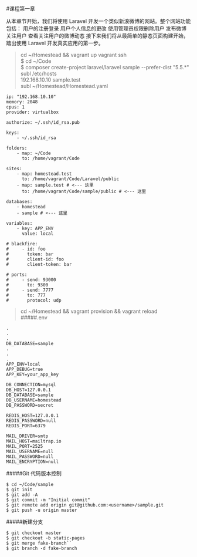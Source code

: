 #课程第一章

从本章节开始，我们将使用 Laravel 开发一个类似新浪微博的网站。整个网站功能包括：
用户的注册登录
用户个人信息的更改
使用管理员权限删除用户
发布微博
关注用户
查看关注用户的微博动态
接下来我们将从最简单的静态页面构建开始，踏出使用 Laravel 开发真实应用的第一步。
> cd ~/Homestead && vagrant up
> vagrant ssh  
$ cd ~/Code  
$ composer create-project laravel/laravel sample --prefer-dist "5.5.*"
> subl /etc/hosts  
> 192.168.10.10   sample.test  
> subl ~/Homestead/Homestead.yaml  
````
ip: "192.168.10.10"
memory: 2048
cpus: 1
provider: virtualbox

authorize: ~/.ssh/id_rsa.pub

keys:
    - ~/.ssh/id_rsa

folders:
    - map: ~/Code
      to: /home/vagrant/Code

sites:
    - map: homestead.test
      to: /home/vagrant/Code/Laravel/public
    - map: sample.test # <--- 这里
      to: /home/vagrant/Code/sample/public # <--- 这里

databases:
    - homestead
    - sample # <--- 这里

variables:
    - key: APP_ENV
      value: local

# blackfire:
#     - id: foo
#       token: bar
#       client-id: foo
#       client-token: bar

# ports:
#     - send: 93000
#       to: 9300
#     - send: 7777
#       to: 777
#       protocol: udp  
````
> cd ~/Homestead && vagrant provision && vagrant reload  
#####.env
```
.
.
.
DB_DATABASE=sample
.
.
.
APP_ENV=local
APP_DEBUG=true
APP_KEY=your_app_key

DB_CONNECTION=mysql
DB_HOST=127.0.0.1
DB_DATABASE=sample
DB_USERNAME=homestead
DB_PASSWORD=secret

REDIS_HOST=127.0.0.1
REDIS_PASSWORD=null
REDIS_PORT=6379

MAIL_DRIVER=smtp
MAIL_HOST=mailtrap.io
MAIL_PORT=2525
MAIL_USERNAME=null
MAIL_PASSWORD=null
MAIL_ENCRYPTION=null
```
#####Git 代码版本控制
````
$ cd ~/Code/sample
$ git init
$ git add -A
$ git commit -m "Initial commit"
$ git remote add origin git@github.com:<username>/sample.git
$ git push -u origin master
````
#####新建分支
````
$ git checkout master
$ git checkout -b static-pages
$ git merge fake-branch``
$ git branch -d fake-branch
````